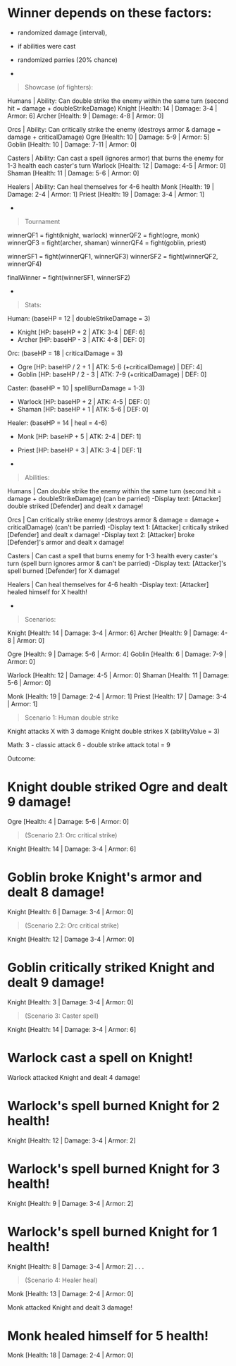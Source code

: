 # Winner depends on these factors:

- randomized damage (interval),
- if abilities were cast
- randomized parries (20% chance)

-

> Showcase (of fighters):

Humans | Ability: Can double strike the enemy within the same turn (second hit = damage + doubleStrikeDamage)
Knight [Health: 14 | Damage: 3-4 | Armor: 6]
Archer [Health: 9 | Damage: 4-8 | Armor: 0]

Orcs | Ability: Can critically strike the enemy (destroys armor & damage = damage + criticalDamage)
Ogre [Health: 10 | Damage: 5-9 | Armor: 5]
Goblin [Health: 10 | Damage: 7-11 | Armor: 0]

Casters | Ability: Can cast a spell (ignores armor) that burns the enemy for 1-3 health each caster's turn
Warlock [Health: 12 | Damage: 4-5 | Armor: 0]
Shaman [Health: 11 | Damage: 5-6 | Armor: 0]

Healers | Ability: Can heal themselves for 4-6 health
Monk [Health: 19 | Damage: 2-4 | Armor: 1]
Priest [Health: 19 | Damage: 3-4 | Armor: 1]

-

> Tournament

winnerQF1 = fight(knight, warlock)
winnerQF2 = fight(ogre, monk)
winnerQF3 = fight(archer, shaman)
winnerQF4 = fight(goblin, priest)

winnerSF1 = fight(winnerQF1, winnerQF3)
winnerSF2 = fight(winnerQF2, winnerQF4)

finalWinner = fight(winnerSF1, winnerSF2)

-

> Stats:

Human: (baseHP = 12 | doubleStrikeDamage = 3)

- Knight [HP: baseHP + 2 | ATK: 3-4 | DEF: 6]
- Archer [HP: baseHP - 3 | ATK: 4-8 | DEF: 0]

Orc: (baseHP = 18 | criticalDamage = 3)

- Ogre [HP: baseHP / 2 + 1 | ATK: 5-6 (+criticalDamage) | DEF: 4]
- Goblin [HP: baseHP / 2 - 3 | ATK: 7-9 (+criticalDamage) | DEF: 0]

Caster: (baseHP = 10 | spellBurnDamage = 1-3)

- Warlock [HP: baseHP + 2 | ATK: 4-5 | DEF: 0]
- Shaman [HP: baseHP + 1 | ATK: 5-6 | DEF: 0]

Healer: (baseHP = 14 | heal = 4-6)

- Monk [HP: baseHP + 5 | ATK: 2-4 | DEF: 1]
- Priest [HP: baseHP + 3 | ATK: 3-4 | DEF: 1]

-

> Abilities:

Humans | Can double strike the enemy within the same turn (second hit = damage + doubleStrikeDamage) (can be parried)
-Display text: [Attacker] double striked [Defender] and dealt x damage!

Orcs | Can critically strike enemy (destroys armor & damage = damage + criticalDamage) (can't be parried)
-Display text 1: [Attacker] critically striked [Defender] and dealt x damage!
-Display text 2: [Attacker] broke [Defender]'s armor and dealt x damage!

Casters | Can cast a spell that burns enemy for 1-3 health every caster's turn (spell burn ignores armor & can't be parried)
-Display text: [Attacker]'s spell burned [Defender] for X damage!

Healers | Can heal themselves for 4-6 health
-Display text: [Attacker] healed himself for X health!

-

> Scenarios:

Knight [Health: 14 | Damage: 3-4 | Armor: 6]
Archer [Health: 9 | Damage: 4-8 | Armor: 0]

Ogre [Health: 9 | Damage: 5-6 | Armor: 4]
Goblin [Health: 6 | Damage: 7-9 | Armor: 0]

Warlock [Health: 12 | Damage: 4-5 | Armor: 0]
Shaman [Health: 11 | Damage: 5-6 | Armor: 0]

Monk [Health: 19 | Damage: 2-4 | Armor: 1]
Priest [Health: 17 | Damage: 3-4 | Armor: 1]

> Scenario 1: Human double strike

Knight attacks X with 3 damage
Knight double strikes X (abilityValue = 3)

Math:
3 - classic attack
6 - double strike attack
total = 9

Outcome:

# Knight double striked Ogre and dealt 9 damage!

Ogre [Health: 4 | Damage: 5-6 | Armor: 0]

> (Scenario 2.1: Orc critical strike)

Knight [Health: 14 | Damage: 3-4 | Armor: 6]

# Goblin broke Knight's armor and dealt 8 damage!

Knight [Health: 6 | Damage: 3-4 | Armor: 0]

> (Scenario 2.2: Orc critical strike)

Knight [Health: 12 | Damage 3-4 | Armor: 0]

# Goblin critically striked Knight and dealt 9 damage!

Knight [Health: 3 | Damage: 3-4 | Armor: 0]

> (Scenario 3: Caster spell)

Knight [Health: 14 | Damage: 3-4 | Armor: 6]

# Warlock cast a spell on Knight!

Warlock attacked Knight and dealt 4 damage!

# Warlock's spell burned Knight for 2 health!

Knight [Health: 12 | Damage: 3-4 | Armor: 2]

# Warlock's spell burned Knight for 3 health!

Knight [Health: 9 | Damage: 3-4 | Armor: 2]

# Warlock's spell burned Knight for 1 health!

Knight [Health: 8 | Damage: 3-4 | Armor: 2]
.
.
.

> (Scenario 4: Healer heal)

Monk [Health: 13 | Damage: 2-4 | Armor: 0]

Monk attacked Knight and dealt 3 damage!

# Monk healed himself for 5 health!

Monk [Health: 18 | Damage: 2-4 | Armor: 0]
